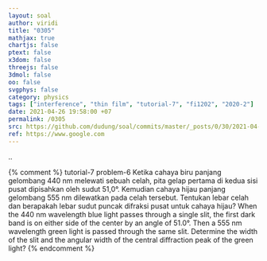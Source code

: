 ```yaml
---
layout: soal
author: viridi
title: "0305"
mathjax: true
chartjs: false
ptext: false
x3dom: false
threejs: false
3dmol: false
oo: false
svgphys: false
category: physics
tags: ["interference", "thin film", "tutorial-7", "fi1202", "2020-2"]
date: 2021-04-26 19:58:00 +07
permalink: /0305
src: https://github.com/dudung/soal/commits/master/_posts/0/30/2021-04-26-elementary-physics-tutorial-7-5.md
ref: https://www.google.com
---
```

..

{% comment %}
tutorial-7 problem-6
Ketika cahaya biru panjang gelombang 440 nm melewati sebuah celah, pita gelap pertama di kedua sisi pusat dipisahkan oleh sudut 51,0°. Kemudian cahaya hijau panjang gelombang 555 nm dilewatkan pada celah tersebut. Tentukan lebar celah dan berapakah lebar sudut puncak difraksi pusat untuk cahaya hijau?
When the 440 nm wavelength blue light passes through a single slit, the first dark band is on either side of the center by an angle of 51.0°. Then a 555 nm wavelength green light is passed through the same slit. Determine the width of the slit and the angular width of the central diffraction peak of the green light?
{% endcomment %}
